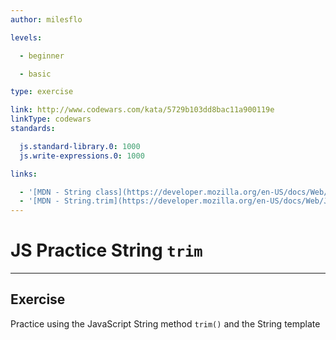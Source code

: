 ```yaml
---
author: milesflo

levels:

  - beginner

  - basic

type: exercise

link: http://www.codewars.com/kata/5729b103dd8bac11a900119e
linkType: codewars
standards:

  js.standard-library.0: 1000
  js.write-expressions.0: 1000

links:

  - '[MDN - String class](https://developer.mozilla.org/en-US/docs/Web/JavaScript/Reference/Global_Objects/String)'
  - '[MDN - String.trim](https://developer.mozilla.org/en-US/docs/Web/JavaScript/Reference/Global_Objects/String/trim)'
---
```


# JS Practice String `trim`

---
## Exercise

Practice using the JavaScript String method `trim()` and the String template
